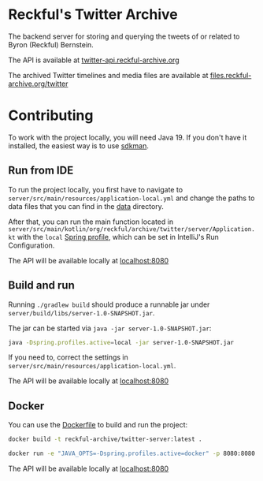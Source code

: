 # Reckful's Twitter Archive

The backend server for storing and querying the tweets of or related to Byron (Reckful) Bernstein.

The API is available at
[twitter-api.reckful-archive.org](https://twitter-api.reckful-archive.org/)

The archived Twitter timelines and media files are available at
[files.reckful-archive.org/twitter](https://files.reckful-archive.org/twitter/)

# Contributing

To work with the project locally, you will need Java 19. If you don't have it installed,
the easiest way is to use [sdkman](https://sdkman.io/).

## Run from IDE

To run the project locally, you first have to navigate to `server/src/main/resources/application-local.yml` and
change the paths to data files that you can find in the [data](data) directory.

After that, you can run the main function located
in `server/src/main/kotlin/org/reckful/archive/twitter/server/Application.kt`
with
the `local` [Spring profile](https://docs.spring.io/spring-boot/docs/3.0.6/reference/html/features.html#features.profiles),
which can be set in IntelliJ's Run Configuration.

The API will be available locally at [localhost:8080](http://localhost:8080/swagger-ui/index.html)

## Build and run

Running `./gradlew build` should produce a runnable jar under `server/build/libs/server-1.0-SNAPSHOT.jar`.

The jar can be started via `java -jar server-1.0-SNAPSHOT.jar`:

```bash
java -Dspring.profiles.active=local -jar server-1.0-SNAPSHOT.jar
```

If you need to, correct the settings in `server/src/main/resources/application-local.yml`.

The API will be available locally at [localhost:8080](http://localhost:8080/swagger-ui/index.html)

## Docker

You can use the [Dockerfile](Dockerfile) to build and run the project:

```bash
docker build -t reckful-archive/twitter-server:latest .

docker run -e "JAVA_OPTS=-Dspring.profiles.active=docker" -p 8080:8080 reckful-archive/twitter-server:latest
```

The API will be available locally at [localhost:8080](http://localhost:8080/swagger-ui/index.html)
